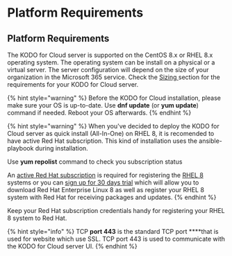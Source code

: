 # Platform Requirements

## Platform Requirements

The KODO for Cloud server is supported on the CentOS 8.x or RHEL 8.x operating system.  The operating system can be install on a physical or a virtual server. The server configuration will depend on the size of your organization in the Microsoft 365 service. Check the [Sizing ](sizing/)section for the requirements for your KODO for Cloud server.  

{% hint style="warning" %}
Before the KODO for Cloud installation, please make sure your OS is up-to-date. Use **dnf update** \(or **yum update**\) command if needed. Reboot your OS afterwards. 
{% endhint %}

{% hint style="warning" %}
 When you've decided to deploy the KODO for Cloud server as quick install \(All-In-One\) on RHEL 8, it is recomended to have active Red Hat subscription. This kind of installation uses the ansible-playbook during installation. 

 Use **yum repolist** command to check you subscription status

An [active Red Hat subscription](https://access.redhat.com/management/products) is required for registering the [RHEL 8](https://www.itzgeek.com/tag/rhel-8) systems or you can [sign up for 30 days trial](https://www.redhat.com/en/technologies/linux-platforms/enterprise-linux) which will allow you to download Red Hat Enterprise Linux 8 as well as register your RHEL 8 system with Red Hat for receiving packages and updates.
{% endhint %}

Keep your Red Hat subscription credentials handy for registering your RHEL 8 system to Red Hat.

{% hint style="info" %}
 TCP **port 443** is the standard TCP port ****that is used for website which use SSL. TCP port 443 is used to communicate with the KODO for Cloud server UI.
{% endhint %}







